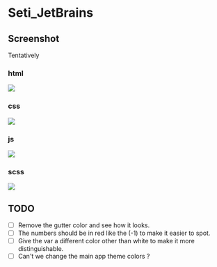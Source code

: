 Seti_JetBrains
==============

## Screenshot
Tentatively

### html
![](https://raw.githubusercontent.com/zchee/Seti_JetBrains/master/screenshot/html.png)

### css
![](https://raw.githubusercontent.com/zchee/Seti_JetBrains/master/screenshot/css.png)

### js
![](https://raw.githubusercontent.com/zchee/Seti_JetBrains/master/screenshot/js.png)

### scss
![](https://raw.githubusercontent.com/zchee/Seti_JetBrains/master/screenshot/scss.png)

## TODO
- [ ] Remove the gutter color and see how it looks.
- [ ] The numbers should be in red like the (-1) to make it easier to spot.
- [ ] Give the var a different color other than white to make it more distinguishable.
- [ ] Can't we change the main app theme colors ?
